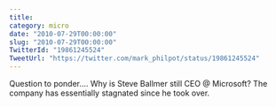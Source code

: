```yaml
---
title: 
category: micro
date: "2010-07-29T00:00:00"
slug: "2010-07-29T00:00:00"
TwitterId: "19861245524"
TweetUrl: "https://twitter.com/mark_philpot/status/19861245524"
---
```


Question to ponder.... Why is Steve Ballmer still CEO @ Microsoft? The company
has essentially stagnated since he took over.
